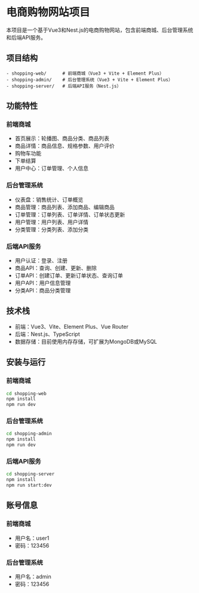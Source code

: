 # 电商购物网站项目

本项目是一个基于Vue3和Nest.js的电商购物网站，包含前端商城、后台管理系统和后端API服务。

## 项目结构

```
- shopping-web/      # 前端商城（Vue3 + Vite + Element Plus）
- shopping-admin/    # 后台管理系统（Vue3 + Vite + Element Plus）
- shopping-server/   # 后端API服务（Nest.js）
```

## 功能特性

### 前端商城

- 首页展示：轮播图、商品分类、商品列表
- 商品详情：商品信息、规格参数、用户评价
- 购物车功能
- 下单结算
- 用户中心：订单管理、个人信息

### 后台管理系统

- 仪表盘：销售统计、订单概览
- 商品管理：商品列表、添加商品、编辑商品
- 订单管理：订单列表、订单详情、订单状态更新
- 用户管理：用户列表、用户详情
- 分类管理：分类列表、添加分类

### 后端API服务

- 用户认证：登录、注册
- 商品API：查询、创建、更新、删除
- 订单API：创建订单、更新订单状态、查询订单
- 用户API：用户信息管理
- 分类API：商品分类管理

## 技术栈

- 前端：Vue3、Vite、Element Plus、Vue Router
- 后端：Nest.js、TypeScript
- 数据存储：目前使用内存存储，可扩展为MongoDB或MySQL

## 安装与运行

### 前端商城

```bash
cd shopping-web
npm install
npm run dev
```

### 后台管理系统

```bash
cd shopping-admin
npm install
npm run dev
```

### 后端API服务

```bash
cd shopping-server
npm install
npm run start:dev
```

## 账号信息

### 前端商城
- 用户名：user1
- 密码：123456

### 后台管理系统
- 用户名：admin
- 密码：123456 